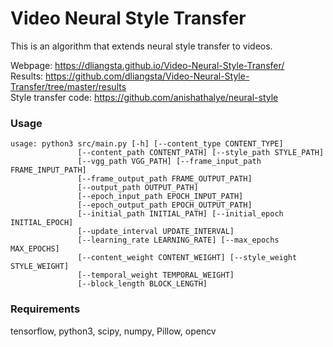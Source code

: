 # Video Neural Style Transfer
This is an algorithm that extends neural style transfer to videos. 

Webpage: https://dliangsta.github.io/Video-Neural-Style-Transfer/ </br>
Results: https://github.com/dliangsta/Video-Neural-Style-Transfer/tree/master/results </br>
Style transfer code: https://github.com/anishathalye/neural-style </br>

### Usage

```
usage: python3 src/main.py [-h] [--content_type CONTENT_TYPE]
               [--content_path CONTENT_PATH] [--style_path STYLE_PATH]
               [--vgg_path VGG_PATH] [--frame_input_path FRAME_INPUT_PATH]
               [--frame_output_path FRAME_OUTPUT_PATH]
               [--output_path OUTPUT_PATH]
               [--epoch_input_path EPOCH_INPUT_PATH]
               [--epoch_output_path EPOCH_OUTPUT_PATH]
               [--initial_path INITIAL_PATH] [--initial_epoch INITIAL_EPOCH]
               [--update_interval UPDATE_INTERVAL]
               [--learning_rate LEARNING_RATE] [--max_epochs MAX_EPOCHS]
               [--content_weight CONTENT_WEIGHT] [--style_weight STYLE_WEIGHT]
               [--temporal_weight TEMPORAL_WEIGHT]
               [--block_length BLOCK_LENGTH]
```

### Requirements

tensorflow, python3, scipy, numpy, Pillow, opencv
